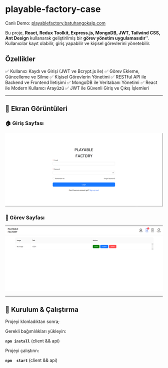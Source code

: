 # playable-factory-case

Canlı Demo: [playablefactory.batuhangokalp.com](https://playablefactory.batuhangokalp.com/)

Bu proje, **React, Redux Toolkit, Express.js, MongoDB, JWT, Tailwind CSS, Ant Design** kullanarak geliştirilmiş bir **görev yönetim uygulamasıdır**''. Kullanıcılar kayıt olabilir, giriş yapabilir ve kişisel görevlerini yönetebilir.

## **Özellikler**

✅ Kullanıcı Kaydı ve Girişi (JWT ve Bcrypt.js ile)
✅ Görev Ekleme, Güncelleme ve Silme
✅ Kişisel Görevlerin Yönetimi
✅ RESTful API ile Backend ve Frontend İletişimi
✅ MongoDB ile Veritabanı Yönetimi
✅ React ile Modern Kullanıcı Arayüzü
✅ JWT ile Güvenli Giriş ve Çıkış İşlemleri

---

## 📸 **Ekran Görüntüleri**

### 🏠 Giriş Sayfası

![Giriş Sayfası](/client/public/screenshots/login.png)

### 🛒 Görev Sayfası

![Görev Sayfası](/client/public/screenshots/task.png)

---

## 🔧 **Kurulum & Çalıştırma**

Projeyi klonladıktan sonra;

Gerekli bağımlılıkları yükleyin:

**`npm install`**  (client && api)

Projeyi çalıştırın:

**`npm  start`**   (client && api)
